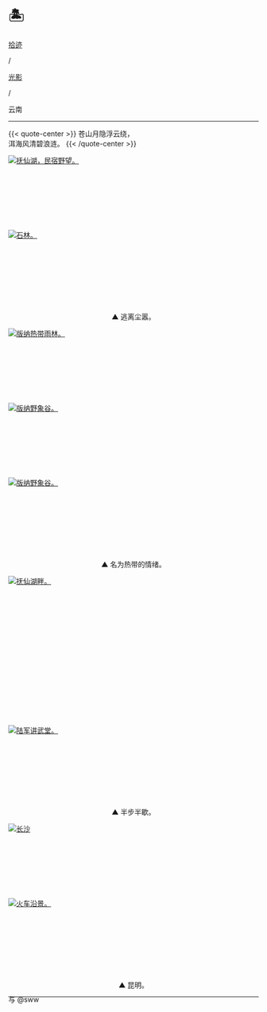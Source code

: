 # 🏝️


<div class="nav-tab">
  <a href="../../../cages"><p class="not">拾迹</p></a><p class="not">/</p>
  <a href="../"><p class="not">光影</p></a>
  <p class="now">/</p><p class="now">云南</p>
</div>

---

{{< quote-center >}}
苍山月隐浮云绕，<br>
洱海风清碧浪涟。
{{< /quote-center >}}

<div class="group-picture">
  <div class="group-picture-cover">
    <a class="lightgallery" href="https://pic.imgdb.cn/item/654e1b52c458853aef42b7c6.jpg" title="抚仙湖，民宿野望。" data-thumbnail="https://pic.imgdb.cn/item/654e1b52c458853aef42b7c6.jpg">
    <img loading="lazy" src="https://pic.imgdb.cn/item/654e1b52c458853aef42b7c6.jpg" sizes="auto" alt="抚仙湖，民宿野望。"></a>
  </div>
  <div class="group-picture-cover">
    <a class="lightgallery" href="https://pic.imgdb.cn/item/654e1c0ec458853aef45c617.jpg" title="石林。" data-thumbnail="https://pic.imgdb.cn/item/654e1c0ec458853aef45c617.jpg">
    <img loading="lazy" src="https://pic.imgdb.cn/item/654e1c0ec458853aef45c617.jpg" sizes="auto" alt="石林。"></a>
  </div>
</div>

<p class="img-desc" style="text-align: center">▲ 逃离尘嚣。</p>

<div class="group-picture">
  <div class="group3-picture-cover">
    <a class="lightgallery" href="https://pic.imgdb.cn/item/654e1b51c458853aef42b639.jpg" title="版纳热带雨林。" data-thumbnail="https://pic.imgdb.cn/item/654e1b51c458853aef42b639.jpg">
    <img loading="lazy" src="https://pic.imgdb.cn/item/654e1b51c458853aef42b639.jpg" sizes="auto" alt="版纳热带雨林。"></a>
  </div>
  <div class="group3-picture-cover">
    <a class="lightgallery" href="https://pic.imgdb.cn/item/654e1b52c458853aef42b6dc.jpg" title="版纳野象谷。" data-thumbnail="https://pic.imgdb.cn/item/654e1b52c458853aef42b6dc.jpg">
    <img loading="lazy" src="https://pic.imgdb.cn/item/654e1b52c458853aef42b6dc.jpg" sizes="auto" alt="版纳野象谷。"></a>
  </div>
  <div class="group3-picture-cover">
    <a class="lightgallery" href="https://pic.imgdb.cn/item/654e1b52c458853aef42b74a.jpg" title="版纳野象谷。" data-thumbnail="https://pic.imgdb.cn/item/654e1b52c458853aef42b74a.jpg">
    <img loading="lazy" src="https://pic.imgdb.cn/item/654e1b52c458853aef42b74a.jpg" sizes="auto" alt="版纳野象谷。"></a>
  </div>
</div>

<p class="img-desc" style="text-align: center">▲ 名为热带的情绪。</p>

<div class="group-picture">
  <div class="group-picture-cover">
    <a class="lightgallery" href="https://pic.imgdb.cn/item/654e1b52c458853aef42b848.jpg" title="抚仙湖畔。" data-thumbnail="https://pic.imgdb.cn/item/654e1b52c458853aef42b848.jpg">
    <img loading="lazy" src="https://pic.imgdb.cn/item/654e1b52c458853aef42b848.jpg" sizes="auto" alt="抚仙湖畔。"></a>
  </div>
  <div class="group-picture-cover">
    <a class="lightgallery" href="https://pic.imgdb.cn/item/654e1c0ec458853aef45c587.jpg" title="" data-thumbnail="https://pic.imgdb.cn/item/654e1c0ec458853aef45c587.jpg">
    <img loading="lazy" src="https://pic.imgdb.cn/item/654e1c0ec458853aef45c587.jpg" sizes="auto" alt=""></a>
  </div>
</div>

<div class="group-picture">
 <div class="group1-picture-cover">
    <a class="lightgallery" href="https://pic.imgdb.cn/item/654e1c0ec458853aef45c6b5.jpg" title="陆军讲武堂。" data-thumbnail="https://pic.imgdb.cn/item/654e1c0ec458853aef45c6b5.jpg">
    <img loading="lazy" src="https://pic.imgdb.cn/item/654e1c0ec458853aef45c6b5.jpg" sizes="auto" alt="陆军讲武堂。"></a>
  </div>
</div>

<p class="img-desc" style="text-align: center">▲ 半步半歇。</p>

<div class="group-picture">
  <div class="group-picture-cover">
    <a class="lightgallery" href="https://pic.imgdb.cn/item/654e1c0dc458853aef45c4ae.jpg" title="长沙" data-thumbnail="https://pic.imgdb.cn/item/654e1c0dc458853aef45c4ae.jpg">
    <img loading="lazy" src="https://pic.imgdb.cn/item/654e1c0dc458853aef45c4ae.jpg" sizes="auto" alt="长沙"></a>
  </div>
  <div class="group-picture-cover">
    <a class="lightgallery" href="https://pic.imgdb.cn/item/654e1c0ec458853aef45c512.jpg" title="火车沿景。" data-thumbnail="https://pic.imgdb.cn/item/654e1c0ec458853aef45c512.jpg">
    <img loading="lazy" src="https://pic.imgdb.cn/item/654e1c0ec458853aef45c512.jpg" sizes="auto" alt="火车沿景。"></a>
  </div>
</div>

<p class="img-desc" style="text-align: center">▲ 昆明。</p>

---

<p class="img-desc" style="text-align: left; margin-top: -20px;">与 @sww</p>
